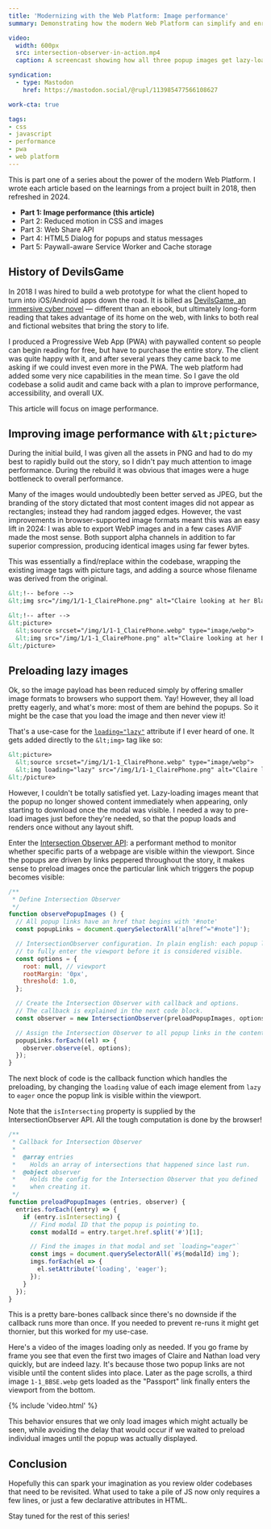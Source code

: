```yaml
---
title: 'Modernizing with the Web Platform: Image performance'
summary: Demonstrating how the modern Web Platform can simplify and enrich image performance on an old codebase.

video:
  width: 600px
  src: intersection-observer-in-action.mp4
  caption: A screencast showing how all three popup images get lazy-loaded; two show up quite quickly, but one only loads after scrolling down the page and revealing the link which will trigger its popup.

syndication:
  - type: Mastodon
    href: https://mastodon.social/@rupl/113985477566108627

work-cta: true

tags:
- css
- javascript
- performance
- pwa
- web platform
---
```


This is part one of a series about the power of the modern Web Platform. I wrote each article based on the learnings from a project built in 2018, then refreshed in 2024.

- **Part 1: Image performance (this article)**
- Part 2: Reduced motion in CSS and images
- Part 3: Web Share API
- Part 4: HTML5 Dialog for popups and status messages
- Part 5: Paywall-aware Service Worker and Cache storage


## History of DevilsGame

In 2018 I was hired to build a web prototype for what the client hoped to turn into iOS/Android apps down the road. It is billed as [DevilsGame, an immersive cyber novel](https://devilsgame.com) — different than an ebook, but ultimately long-form reading that takes advantage of its home on the web, with links to both real and fictional websites that bring the story to life.

I produced a Progressive Web App (PWA) with paywalled content so people can begin reading for free, but have to purchase the entire story. The client was quite happy with it, and after several years they came back to me asking if we could invest even more in the PWA. The web platform had added some very nice capabilities in the mean time. So I gave the old codebase a solid audit and came back with a plan to improve performance, accessibility, and overall UX.

This article will focus on image performance.

## Improving image performance with `&lt;picture>`

During the initial build, I was given all the assets in PNG and had to do my best to rapidly build out the story, so I didn't pay much attention to image performance. During the rebuild it was obvious that images were a huge bottleneck to overall performance.

Many of the images would undoubtedly been better served as JPEG, but the branding of the story dictated that most content images did not appear as rectangles; instead they had random jagged edges. However, the vast improvements in browser-supported image formats meant this was an easy lift in 2024: I was able to export WebP images and in a few cases AVIF made the most sense. Both support alpha channels in addition to far superior compression, producing identical images using far fewer bytes.

This was essentially a find/replace within the codebase, wrapping the existing image tags with picture tags, and adding a source whose filename was derived from the original.

```html
&lt;!-- before -->
&lt;img src="/img/1/1-1_ClairePhone.png" alt="Claire looking at her BlackBerry">

&lt;!-- after -->
&lt;picture>
  &lt;source srcset="/img/1/1-1_ClairePhone.webp" type="image/webp">
  &lt;img src="/img/1/1-1_ClairePhone.png" alt="Claire looking at her BlackBerry">
&lt;/picture>
```

## Preloading lazy images

Ok, so the image payload has been reduced simply by offering smaller image formats to browsers who support them. Yay! However, they all load pretty eagerly, and what's more: most of them are behind the popups. So it might be the case that you load the image and then never view it!

That's a use-case for the [`loading="lazy"`](https://developer.mozilla.org/en-US/docs/Web/Performance/Lazy_loading#images_and_iframes) attribute if I ever heard of one. It gets added directly to the `&lt;img>` tag like so:

```html
&lt;picture>
  &lt;source srcset="/img/1/1-1_ClairePhone.webp" type="image/webp">
  &lt;img loading="lazy" src="/img/1/1-1_ClairePhone.png" alt="Claire looking at her BlackBerry">
&lt;/picture>
```

However, I couldn't be totally satisfied yet. Lazy-loading images meant that the popup no longer showed content immediately when appearing, only starting to download once the modal was visible. I needed a way to pre-load images just before they're needed, so that the popup loads and renders once without any layout shift.

Enter the [Intersection Observer API](https://developer.mozilla.org/en-US/docs/Web/API/Intersection_Observer_API): a performant method to monitor whether specific parts of a webpage are visible within the viewport. Since the popups are driven by links peppered throughout the story, it makes sense to preload images once the particular link which triggers the popup becomes visible:

```js
/**
 * Define Intersection Observer
 */
function observePopupImages () {
  // All popup links have an href that begins with '#note'
  const popupLinks = document.querySelectorAll('a[href^="#note"]');

  // IntersectionObserver configuration. In plain english: each popup link has
  // to fully enter the viewport before it is considered visible.
  const options = {
    root: null, // viewport
    rootMargin: '0px',
    threshold: 1.0,
  };

  // Create the Intersection Observer with callback and options.
  // The callback is explained in the next code block.
  const observer = new IntersectionObserver(preloadPopupImages, options);

  // Assign the Intersection Observer to all popup links in the content area.
  popupLinks.forEach((el) => {
    observer.observe(el, options);
  });
}
```

The next block of code is the callback function which handles the preloading, by changing the `loading` value of each image element from `lazy` to `eager` once the popup link is visible within the viewport.

Note that the `isIntersecting` property is supplied by the IntersectionObserver API. All the tough computation is done by the browser!

```js
/**
 * Callback for Intersection Observer
 * 
 *  @array entries
 *    Holds an array of intersections that happened since last run.
 *  @object observer
 *    Holds the config for the Intersection Observer that you defined
 *    when creating it.
 */
function preloadPopupImages (entries, observer) {
  entries.forEach((entry) => {
    if (entry.isIntersecting) {
      // Find modal ID that the popup is pointing to.
      const modalId = entry.target.href.split('#')[1];

      // Find the images in that modal and set `loading="eager"`
      const imgs = document.querySelectorAll(`#${modalId} img`);
      imgs.forEach(el => {
        el.setAttribute('loading', 'eager');
      });
    }
  });
}
```

This is a pretty bare-bones callback since there's no downside if the callback runs more than once. If you needed to prevent re-runs it might get thornier, but this worked for my use-case.

Here's a video of the images loading only as needed. If you go frame by frame you see that even the first two images of Claire and Nathan load very quickly, but are indeed lazy. It's because those two popup links are not visible until the content slides into place. Later as the page scrolls, a third image `1-1_BBSE.webp` gets loaded as the "Passport" link finally enters the viewport from the bottom.

{% include 'video.html' %}

This behavior ensures that we only load images which might actually be seen, while avoiding the delay that would occur if we waited to preload individual images until the popup was actually displayed.

## Conclusion

Hopefully this can spark your imagination as you review older codebases that need to be revisited. What used to take a pile of JS now only requires a few lines, or just a few declarative attributes in HTML.

Stay tuned for the rest of this series!
